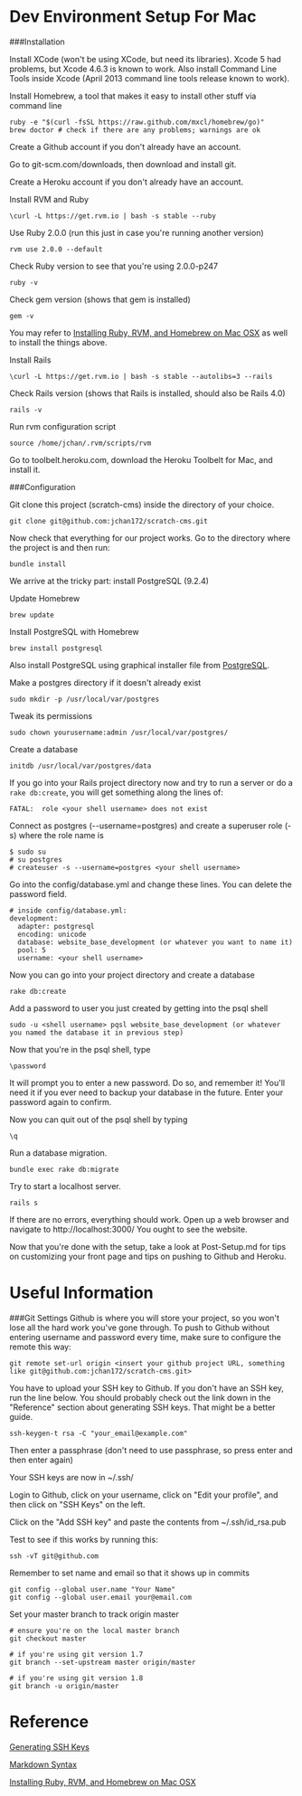 Dev Environment Setup For Mac
=============================

###Installation

Install XCode (won't be using XCode, but need its libraries). Xcode 5 had problems, but Xcode 4.6.3 is known to work. Also install Command Line Tools inside Xcode (April 2013 command line tools release known to work).

Install Homebrew, a tool that makes it easy to install other stuff via command line

	ruby -e "$(curl -fsSL https://raw.github.com/mxcl/homebrew/go)"
	brew doctor # check if there are any problems; warnings are ok

Create a Github account if you don't already have an account.

Go to git-scm.com/downloads, then download and install git.

Create a Heroku account if you don't already have an account.

Install RVM and Ruby

	\curl -L https://get.rvm.io | bash -s stable --ruby

Use Ruby 2.0.0 (run this just in case you're running another version) 

	rvm use 2.0.0 --default

Check Ruby version to see that you're using 2.0.0-p247

	ruby -v
	
Check gem version (shows that gem is installed)

	gem -v

You may refer to [Installing Ruby, RVM, and Homebrew on Mac OSX][installosx] as well to install the things above.
	
Install Rails

	\curl -L https://get.rvm.io | bash -s stable --autolibs=3 --rails
	
Check Rails version (shows that Rails is installed, should also be Rails 4.0)

	rails -v 
	
Run rvm configuration script

	source /home/jchan/.rvm/scripts/rvm

Go to toolbelt.heroku.com, download the Heroku Toolbelt for Mac, and install it.

###Configuration

Git clone this project (scratch-cms) inside the directory of your choice.

	git clone git@github.com:jchan172/scratch-cms.git

Now check that everything for our project works. Go to the directory where the project is and then run:

	bundle install

We arrive at the tricky part: install PostgreSQL (9.2.4)

Update Homebrew

	brew update

Install PostgreSQL with Homebrew

	brew install postgresql

Also install PostgreSQL using graphical installer file from [PostgreSQL][postgresql].

Make a postgres directory if it doesn't already exist

	sudo mkdir -p /usr/local/var/postgres

Tweak its permissions

	sudo chown yourusername:admin /usr/local/var/postgres/

Create a database

	initdb /usr/local/var/postgres/data

If you go into your Rails project directory now and try to run a server or do a `rake db:create`, you will get something along the lines of:

	FATAL:  role <your shell username> does not exist

Connect as postgres (--username=postgres) and create a superuser role (-s) where the role name is <your shell username>

	$ sudo su
	# su postgres
	# createuser -s --username=postgres <your shell username>

Go into the config/database.yml and change these lines. You can delete the password field.

	# inside config/database.yml:
	development:
	  adapter: postgresql
	  encoding: unicode
	  database: website_base_development (or whatever you want to name it)
	  pool: 5
	  username: <your shell username>

Now you can go into your project directory and create a database

	rake db:create

Add a password to user you just created by getting into the psql shell

	sudo -u <shell username> pqsl website_base_development (or whatever you named the database it in previous step)

Now that you're in the psql shell, type

	\password

It will prompt you to enter a new password. Do so, and remember it! You'll need it if you ever need to backup your database in the future. Enter your password again to confirm.

Now you can quit out of the psql shell by typing 

	\q

Run a database migration.

	bundle exec rake db:migrate

Try to start a localhost server.

	rails s

If there are no errors, everything should work. Open up a web browser and navigate to http://localhost:3000/ You ought to see the website.

Now that you're done with the setup, take a look at Post-Setup.md for tips on customizing your front page and tips on pushing to Github and Heroku.

Useful Information
==================

###Git Settings
Github is where you will store your project, so you won't lose all the hard work you've gone through. To push to Github without entering username and password every time, make sure to configure the remote this way:

	git remote set-url origin <insert your github project URL, something like git@github.com:jchan172/scratch-cms.git>

You have to upload your SSH key to Github. If you don't have an SSH key, run the line below. You should probably check out the link down in the "Reference" section about generating SSH keys. That might be a better guide.

	ssh-keygen-t rsa -C "your_email@example.com"

Then enter a passphrase (don't need to use passphrase, so press enter and then enter again)

Your SSH keys are now in ~/.ssh/

Login to Github, click on your username, click on "Edit your profile", and then click on "SSH Keys" on the left.

Click on the "Add SSH key" and paste the contents from ~/.ssh/id_rsa.pub

Test to see if this works by running this:

	ssh -vT git@github.com

Remember to set name and email so that it shows up in commits

	git config --global user.name "Your Name"
	git config --global user.email your@email.com

Set your master branch to track origin master

	# ensure you're on the local master branch
	git checkout master

	# if you're using git version 1.7
	git branch --set-upstream master origin/master

	# if you're using git version 1.8
	git branch -u origin/master

Reference
=========
[Generating SSH Keys][sshkeys]

[Markdown Syntax][markdown]

[Installing Ruby, RVM, and Homebrew on Mac OSX][installosx]

[sshkeys]: https://help.github.com/articles/generating-ssh-keys
[markdown]: http://daringfireball.net/projects/markdown/syntax
[installosx]: http://www.interworks.com/blogs/ckaukis/2013/03/05/installing-ruby-200-rvm-and-homebrew-mac-os-x-108-mountain-lion
[postgresql]: http://www.postgresql.org/download/macosx/